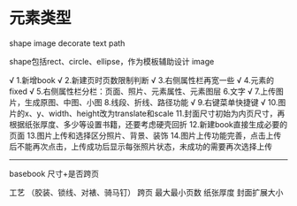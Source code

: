 # 元素类型
shape image decorate text path

shape包括rect、circle、ellipse，作为模板辅助设计
image


√ 1.新增book
√ 2.新建页时页数限制判断
√	3.右侧属性栏再宽一些
√ 4.元素的fixed
√ 5.右侧属性栏分栏：页面、照片、元素属性、元素图层
6.文字
√ 7.上传图片，生成原图、中图、小图
8.线段、折线、路径功能
√	9.右键菜单快捷键
√	10.图片的x、y、width、height改为translate和scale
11.封面尺寸初始为内页尺寸，再根据纸张厚度、多少等设置书籍，还要考虑硬壳回折
12.新建book直接生成必要的页面
13.图片上传和选择区分照片、背景、装饰
14.图片上传功能完善，点击上传后不能再次点击，上传成功后显示每张照片状态，未成功的需要再次选择上传

-------------------------------------------------------------------------

basebook 尺寸+是否跨页


工艺 （胶装、锁线、对裱、骑马钉）
    跨页
    最大最小页数
    纸张厚度
    封面扩展大小
